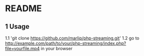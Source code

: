README
======

1 Usage
-------

1.1 'git clone https://github.com/marlip/php-streaming.git'
1.2 go to http://example.com/path/to/your/php-streaming/index.php?file=yourfile.mp4 in your browser